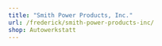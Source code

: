 ```yaml
---
title: "Smith Power Products, Inc."
url: /frederick/smith-power-products-inc/
shop: Autowerkstatt
---
```

